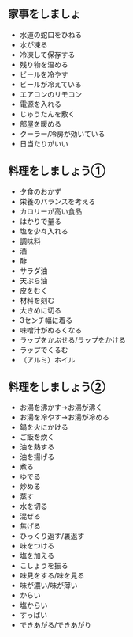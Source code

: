 ## 家事をしましょ
- 水道の蛇口をひねる
- 水が凍る
- 冷凍して保存する
- 残り物を温める
- ビールを冷やす
- ビールが冷えている
- エアコンのリモコン
- 電源を入れる
- じゅうたんを敷く
- 部屋を暖める
- クーラー/冷房が効いている
- 日当たりがいい
## 料理をしましょう①
- 夕食のおかず
- 栄養のバランスを考える
- カロリーが高い食品
- はかりで量る
- 塩を少々入れる
- 調味料
- 酒
- 酢
- サラダ油
- 天ぷら油
- 皮をむく
- 材料を刻む
- 大きめに切る
- 3センチ幅に着る
- 味噌汁がぬるくなる
- ラップをかぶせる/ラップをかける
- ラップでくるむ
- （アルミ）ホイル
## 料理をしましょう②
- お湯を沸かす→お湯が沸く
- お湯を冷やす→お湯が冷める
- 鍋を火にかける
- ご飯を炊く
- 油を熱する
- 油を揚げる
- 煮る
- ゆでる
- 炒める
- 蒸す
- 水を切る
- 混ぜる
- 焦げる
- ひっくり返す/裏返す
- 味をつける
- 塩を加える
- こしょうを振る
- 味見をする/味を見る
- 味が濃い/味が薄い
- からい
- 塩からい
- すっぱい
- できあがる/できあがり
